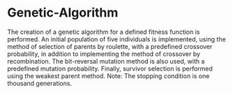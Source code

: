 # Genetic-Algorithm
The creation of a genetic algorithm for a defined fitness function is performed. An initial population of five individuals is implemented, using the method of selection of parents by roulette, with a predefined crossover probability, in addition to implementing the method of crossover by recombination.
The bit-reversal mutation method is also used, with a predefined mutation probability. Finally, survivor selection is performed using the weakest parent method.
Note: The stopping condition is one thousand generations.
